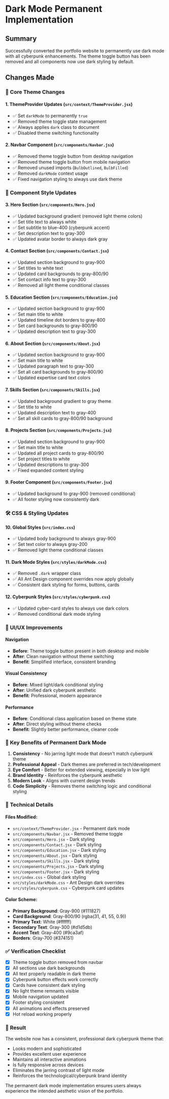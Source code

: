 # Dark Mode Permanent Implementation

## Summary
Successfully converted the portfolio website to permanently use dark mode with all cyberpunk enhancements. The theme toggle button has been removed and all components now use dark styling by default.

## Changes Made

### 🎯 **Core Theme Changes**

#### 1. **ThemeProvider Updates** (`src/context/ThemeProvider.jsx`)
- ✅ Set `darkMode` to permanently `true`
- ✅ Removed theme toggle state management
- ✅ Always applies `dark` class to document
- ✅ Disabled theme switching functionality

#### 2. **Navbar Component** (`src/components/Navbar.jsx`)
- ✅ Removed theme toggle button from desktop navigation
- ✅ Removed theme toggle button from mobile navigation
- ✅ Removed unused imports (`BulbOutlined`, `BulbFilled`)
- ✅ Removed `darkMode` context usage
- ✅ Fixed navigation styling to always use dark theme

### 🎨 **Component Style Updates**

#### 3. **Hero Section** (`src/components/Hero.jsx`)
- ✅ Updated background gradient (removed light theme colors)
- ✅ Set title text to always white
- ✅ Set subtitle to blue-400 (cyberpunk accent)
- ✅ Set description text to gray-300
- ✅ Updated avatar border to always dark gray

#### 4. **Contact Section** (`src/components/Contact.jsx`)
- ✅ Updated section background to gray-900
- ✅ Set titles to white text
- ✅ Updated card backgrounds to gray-800/90
- ✅ Set contact info text to gray-300
- ✅ Removed all light theme conditional classes

#### 5. **Education Section** (`src/components/Education.jsx`)
- ✅ Updated section background to gray-900
- ✅ Set main title to white
- ✅ Updated timeline dot borders to gray-800
- ✅ Set card backgrounds to gray-800/90
- ✅ Updated description text to gray-300

#### 6. **About Section** (`src/components/About.jsx`)
- ✅ Updated section background to gray-900
- ✅ Set main title to white
- ✅ Updated paragraph text to gray-300
- ✅ Set all card backgrounds to gray-800/90
- ✅ Updated expertise card text colors

#### 7. **Skills Section** (`src/components/Skills.jsx`)
- ✅ Updated background gradient to gray theme
- ✅ Set title to white
- ✅ Updated description text to gray-400
- ✅ Set all skill cards to gray-800/90 background

#### 8. **Projects Section** (`src/components/Projects.jsx`)
- ✅ Updated section background to gray-900
- ✅ Set main title to white
- ✅ Updated all project cards to gray-800/90
- ✅ Set project titles to white
- ✅ Updated descriptions to gray-300
- ✅ Fixed expanded content styling

#### 9. **Footer Component** (`src/components/Footer.jsx`)
- ✅ Updated background to gray-900 (removed conditional)
- ✅ All footer styling now consistently dark

### 🛠 **CSS & Styling Updates**

#### 10. **Global Styles** (`src/index.css`)
- ✅ Updated body background to always gray-900
- ✅ Set text color to always gray-200
- ✅ Removed light theme conditional classes

#### 11. **Dark Mode Styles** (`src/styles/darkMode.css`)
- ✅ Removed `.dark` wrapper class
- ✅ All Ant Design component overrides now apply globally
- ✅ Consistent dark styling for forms, buttons, cards

#### 12. **Cyberpunk Styles** (`src/styles/cyberpunk.css`)
- ✅ Updated cyber-card styles to always use dark colors
- ✅ Removed conditional dark mode styling

### 🎯 **UI/UX Improvements**

#### Navigation
- **Before**: Theme toggle button present in both desktop and mobile
- **After**: Clean navigation without theme switching
- **Benefit**: Simplified interface, consistent branding

#### Visual Consistency
- **Before**: Mixed light/dark conditional styling
- **After**: Unified dark cyberpunk aesthetic
- **Benefit**: Professional, modern appearance

#### Performance
- **Before**: Conditional class application based on theme state
- **After**: Direct styling without theme checks
- **Benefit**: Slightly better performance, cleaner code

### 🌟 **Key Benefits of Permanent Dark Mode**

1. **Consistency** - No jarring light mode that doesn't match cyberpunk theme
2. **Professional Appeal** - Dark themes are preferred in tech/development
3. **Eye Comfort** - Better for extended viewing, especially in low light
4. **Brand Identity** - Reinforces the cyberpunk aesthetic
5. **Modern Look** - Aligns with current design trends
6. **Code Simplicity** - Removes theme switching logic and conditional styling

### 🔧 **Technical Details**

#### Files Modified:
- `src/context/ThemeProvider.jsx` - Permanent dark mode
- `src/components/Navbar.jsx` - Removed theme toggle
- `src/components/Hero.jsx` - Dark styling
- `src/components/Contact.jsx` - Dark styling
- `src/components/Education.jsx` - Dark styling
- `src/components/About.jsx` - Dark styling
- `src/components/Skills.jsx` - Dark styling
- `src/components/Projects.jsx` - Dark styling
- `src/components/Footer.jsx` - Dark styling
- `src/index.css` - Global dark styling
- `src/styles/darkMode.css` - Ant Design dark overrides
- `src/styles/cyberpunk.css` - Cyberpunk card updates

#### Color Scheme:
- **Primary Background**: Gray-900 (#111827)
- **Card Background**: Gray-800/90 (rgba(31, 41, 55, 0.9))
- **Primary Text**: White (#ffffff)
- **Secondary Text**: Gray-300 (#d1d5db)
- **Accent Text**: Gray-400 (#9ca3af)
- **Borders**: Gray-700 (#374151)

### ✅ **Verification Checklist**

- [x] Theme toggle button removed from navbar
- [x] All sections use dark backgrounds
- [x] All text properly readable in dark theme
- [x] Cyberpunk button effects work correctly
- [x] Cards have consistent dark styling
- [x] No light theme remnants visible
- [x] Mobile navigation updated
- [x] Footer styling consistent
- [x] All animations and effects preserved
- [x] Hot reload working properly

### 🚀 **Result**

The website now has a consistent, professional dark cyberpunk theme that:
- Looks modern and sophisticated
- Provides excellent user experience
- Maintains all interactive animations
- Is fully responsive across devices
- Eliminates the jarring contrast of light mode
- Reinforces the technological/cyberpunk brand identity

The permanent dark mode implementation ensures users always experience the intended aesthetic vision of the portfolio.
